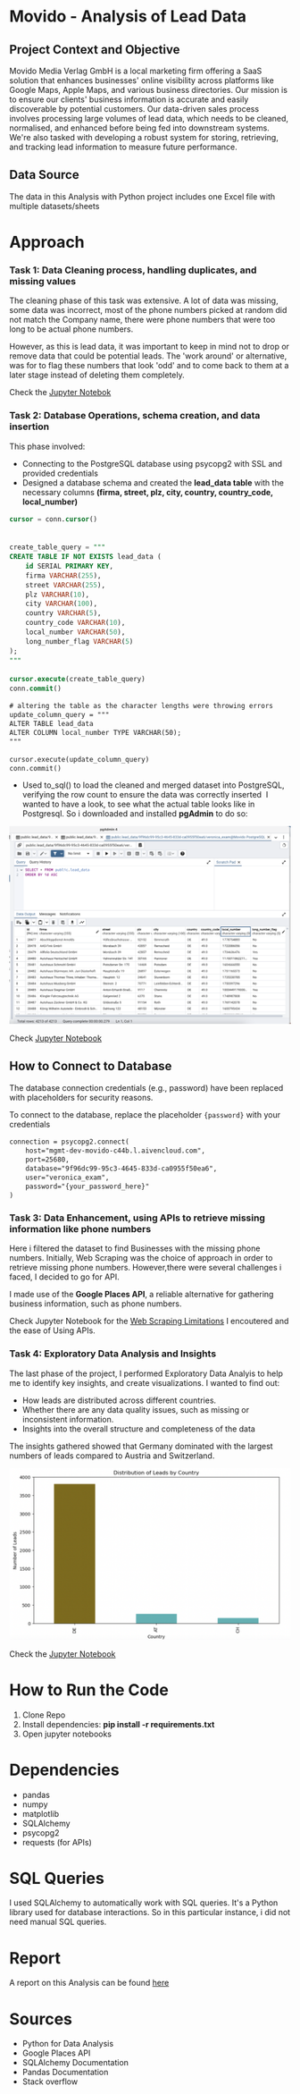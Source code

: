 # Movido - Analysis of Lead Data

## Project Context and Objective

Movido Media Verlag GmbH is a local marketing firm offering a SaaS solution that enhances businesses' online visibility across platforms like Google Maps, Apple Maps, and various business directories. Our mission is to ensure our clients' business information is accurate and easily discoverable by potential customers. Our data-driven sales process involves processing large volumes of lead data, which needs to be cleaned, normalised, and enhanced before being fed into downstream systems. We're also tasked with developing a robust system for storing, retrieving, and tracking lead information to measure future performance.

## Data Source
The data in this Analysis with Python project includes one Excel file with multiple datasets/sheets

# Approach


### Task 1: Data Cleaning process, handling duplicates, and missing values
The cleaning phase of this task was extensive. A lot of data was missing, some data was incorrect, most of the phone numbers picked at random did not match the Company name, there were phone numbers that were too long to be actual phone numbers. 

However, as this is lead data, it was important to keep in mind not to drop or remove data that could be potential leads. 
The 'work around' or alternative, was for to flag these numbers that look 'odd' and to come back to them at a later stage instead of deleting them completely.

Check the [Jupyter Notebok](https://github.com/Veronica-MN/Veronica_DataAnalyst_Assessment/blob/main/Task1_Data_Cleaning.ipynb)

### Task 2: Database Operations, schema creation, and data insertion
This phase involved:
  - Connecting to the PostgreSQL database using psycopg2 with SSL and provided credentials
  - Designed a database schema and created the **lead_data table** with the necessary columns **(firma, street, plz, city, country, country_code, local_number)**

```sql
cursor = conn.cursor()


create_table_query = """
CREATE TABLE IF NOT EXISTS lead_data (
    id SERIAL PRIMARY KEY,
    firma VARCHAR(255),
    street VARCHAR(255),
    plz VARCHAR(10),
    city VARCHAR(100),
    country VARCHAR(5),
    country_code VARCHAR(10),
    local_number VARCHAR(50),
    long_number_flag VARCHAR(5)
);
"""

cursor.execute(create_table_query)
conn.commit()
```

```
# altering the table as the character lengths were throwing errors
update_column_query = """
ALTER TABLE lead_data
ALTER COLUMN local_number TYPE VARCHAR(50);
"""

cursor.execute(update_column_query)
conn.commit()
```


  - Used to_sql() to load the cleaned and merged dataset into PostgreSQL, verifying the row count to ensure the data was correctly inserted
​
I wanted to have a look, to see what the actual table looks like in Postgresql. So i downloaded and installed **pgAdmin** to do so:

![lead data table](lead_data_table.png)

Check [Jupyter Notebook](https://github.com/Veronica-MN/Veronica_DataAnalyst_Assessment/blob/main/Task2_Database_Operations.ipynb)

## How to Connect to Database
The database connection credentials (e.g., password) have been replaced with placeholders for security reasons.

To connect to the database, replace the placeholder `{password}` with your credentials 

```
connection = psycopg2.connect(
    host="mgmt-dev-movido-c44b.l.aivencloud.com",
    port=25680,
    database="9f96dc99-95c3-4645-833d-ca0955f50ea6",
    user="veronica_exam",
    password="{your_password_here}"
)
```

### Task 3: Data Enhancement, using APIs to retrieve missing information like phone numbers
Here i filtered the dataset to find Businesses with the missing phone numbers. Initially, Web Scraping was the choice of approach in order to retrieve missing phone numbers. However,there were several challenges i faced, I decided to go for API. 

I made use of the **Google Places API**, a reliable alternative for gathering business information, such as phone numbers.

Check Jupyter Notebook for the [Web Scraping Limitations](https://github.com/Veronica-MN/Veronica_DataAnalyst_Assessment/blob/main/Task3_Data_Enhancement.ipynb) I encoutered and the ease of Using APIs.

### Task 4: Exploratory Data Analysis and Insights 
The last phase of the project, I performed Exploratory Data Analyis to help me to identify key insights, and create visualizations.
I wanted to find out:
  - How leads are distributed across different countries.
  - Whether there are any data quality issues, such as missing or inconsistent information.
  - Insights into the overall structure and completeness of the data

The insights gathered showed that Germany dominated with the largest numbers of leads compared to Austria and Switzerland.

![Lead Distribution by Country](distribution.png)

Check the [Jupyter Notebook](https://github.com/Veronica-MN/Veronica_DataAnalyst_Assessment/blob/main/Task4_Analysis_Reporting.ipynb)


# How to Run the Code
  1. Clone Repo
  2. Install dependencies: **pip install -r requirements.txt**
  3. Open jupyter notebooks

# Dependencies 

- pandas
- numpy
- matplotlib
- SQLAlchemy
- psycopg2
- requests (for APIs)

# SQL Queries
I used SQLAlchemy to automatically work with SQL queries. It's a Python library used for database interactions. So in this particular instance, i did not need manual SQL queries.

# Report
A report on this Analysis can be found [here](https://medium.com/@veronica_v/analysis-of-lead-data-and-recommendations-d08dbe4807ca)

# Sources
- Python for Data Analysis
- Google Places API
- SQLAlchemy Documentation
- Pandas Documentation
- Stack overflow
